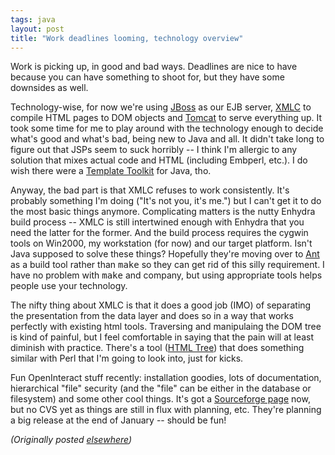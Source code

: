 ```yaml
---
tags: java
layout: post
title: "Work deadlines looming, technology overview"
---
```




<p>Work is picking up, in good and bad ways. Deadlines are
nice to have because you can have something to shoot for,
but they have some downsides as well.

<p>Technology-wise, for now we're using <a
href="http://www.jboss.org/">JBoss</a> as our EJB server, <a
href="http://xmlc.enhydra.org/">XMLC</a> to compile HTML
pages to DOM objects and <a
href="http://jakarta.apache.org/tomcat/">Tomcat</a> to serve
everything up. It took some time for me to play around with
the technology enough to decide what's good and what's bad,
being new to Java and all. It didn't take long to figure out
that JSPs seem to suck horribly -- I think I'm allergic to
any solution that mixes actual code and HTML (including
Embperl, etc.). I do wish there were a <a
href="http://www.template-toolkit.org/">Template Toolkit</a>
for Java, tho.

<p>Anyway, the bad part is that XMLC refuses to work
consistently. It's probably something I'm doing ("It's not
you, it's me.") but I can't get it to do the most basic
things anymore. Complicating matters is the nutty Enhydra
build process -- XMLC is still intertwined enough with
Enhydra that you need the latter for the former. And the
build process requires the cygwin tools on Win2000, my
workstation (for now) and our target platform. Isn't Java
supposed to solve these things? Hopefully they're moving
over to <a href="http://jakarta.apache.org/ant/">Ant</a> as
a build tool rather than <tt>make</tt> so they can get rid
of this silly requirement. I have no problem with
<tt>make</tt> and company, but using appropriate tools helps
people use your technology.

<p>The nifty thing about XMLC is that it does a good job
(IMO) of separating the presentation from the data layer and
does so in a way that works perfectly with existing html
tools. Traversing and manipulaing the DOM tree is kind of
painful, but I feel comfortable in saying that the pain will
at least diminish with practice. There's a tool (<a
href="http://www.best.com/~pjl/software/html_tree/">HTML
Tree</a>) that does something similar with Perl that I'm
going to look into, just for kicks.

<p>Fun OpenInteract stuff recently: installation goodies,
lots of documentation, hierarchical "file" security (and the
"file" can be either in the database or filesystem) and some
other cool things. It's got a <a
href="http://sourceforge.net/projects/openinteract/">Sourceforge
page</a> now, but no CVS yet as things are still in flux
with planning, etc. They're planning a big release at the
end of January -- should be fun!

<p><em>(Originally posted <a href="http://www.advogato.org/person/cwinters/diary.html?start=35">elsewhere</a>)</em></p>


